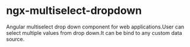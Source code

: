 # ngx-multiselect-dropdown
Angular multiselect drop down component for web applications.User can select multiple values from drop down.It can be bind to any custom data source.
